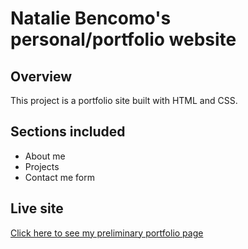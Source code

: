 # Natalie Bencomo's personal/portfolio website

## Overview

This project is a portfolio site built with HTML and CSS.

## Sections included

- About me
- Projects
- Contact me form

## Live site

[Click here to see my preliminary portfolio page](https://nataliemonique111.github.io/portfolio//)
